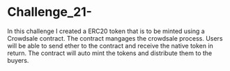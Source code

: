 # Challenge_21-


In this challenge  I created a ERC20 token that is to be minted using a Crowdsale contract. The contract mangages the crowdsale process. Users will be able to send ether to the contract and receive the native token in return. The contract will auto mint the tokens and distribute them to the buyers. 
